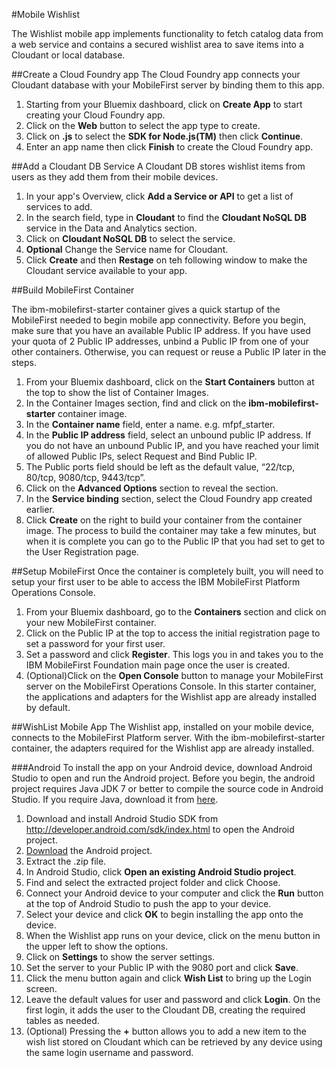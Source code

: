 #Mobile Wishlist

The Wishlist mobile app implements functionality to fetch catalog data from a web service and contains a secured wishlist area to save items into a Cloudant or local database.

##Create a Cloud Foundry app
The Cloud Foundry app connects your Cloudant database with your MobileFirst server by binding them to this app.
1. Starting from your Bluemix dashboard, click on **Create App** to start creating your Cloud Foundry app.
2. Click on the **Web** button to select the app type to create.
3. Click on **.js** to select the **SDK for Node.js(TM)** then click **Continue**.
4. Enter an app name then click **Finish** to create the Cloud Foundry app.

##Add a Cloudant DB Service
A Cloudant DB stores wishlist items from users as they add them from their mobile devices. 
1. In your app's Overview, click **Add a Service or API** to get a list of services to add.
2. In the search field, type in **Cloudant** to find the **Cloudant NoSQL DB** service in the Data and Analytics section.
3. Click on **Cloudant NoSQL DB** to select the service.
4. **Optional** Change the Service name for Cloudant.
5. Click **Create** and then **Restage** on teh following window to make the Cloudant service available to your app. 


##Build MobileFirst Container

The ibm-mobilefirst-starter container gives a quick startup of the MobileFirst needed to begin mobile app connectivity. 
Before you begin, make sure that you have an available Public IP address. If you have used your quota of 2 Public IP addresses, unbind a Public IP from one of your other containers. Otherwise, you can request or reuse a Public IP later in the steps.

1. From your Bluemix dashboard, click on the **Start Containers** button at the top to show the list of Container Images.
2. In the Container Images section, find and click on the **ibm-mobilefirst-starter** container image.
3. In the **Container name** field, enter a name. e.g. mfpf_starter.
4. In the **Public IP address** field, select an unbound public IP address. If you do not have an unbound Public IP, and you have reached your limit of allowed Public IPs, select Request and Bind Public IP.
5. The Public ports field should be left as the default value, “22/tcp, 80/tcp, 9080/tcp, 9443/tcp”.
6. Click on the **Advanced Options** section to reveal the section.
7. In the **Service binding** section, select the Cloud Foundry app created earlier.
8. Click **Create** on the right to build your container from the container image. The process to build the container may take a few minutes, but when it is complete you can go to the Public IP that you had set to get to the User Registration page.

##Setup MobileFirst
Once the container is completely built, you will need to setup your first user to be able to access the IBM MobileFirst Platform Operations Console.
1. From your Bluemix dashboard, go to the **Containers** section and click on your new MobileFirst container.
2. Click on the Public IP at the top to access the initial registration page to set a password for your first user.
3. Set a password and click **Register**. This logs you in and takes you to the IBM MobileFirst Foundation main page once the user is created.
4. (Optional)Click on the **Open Console** button to manage your MobileFirst server on the MobileFirst Operations Console. In this starter container, the applications and adapters for the Wishlist app are already installed by default.

##WishList Mobile App
The Wishlist app, installed on your mobile device, connects to the MobileFirst Platform server. With the ibm-mobilefirst-starter container, the adapters required for the Wishlist app are already installed.


###Android
To install the app on your Android device, download Android Studio to open and run the Android project.
Before you begin, the android project requires Java JDK 7 or better to compile the source code in Android Studio. If you require Java, download it from [here](http://www.oracle.com/technetwork/java/javase/downloads/jdk7-downloads-1880260.html).

1. Download and install Android Studio SDK from http://developer.android.com/sdk/index.html to open the Android project.
2. [Download](https://ibm.box.com/shared/static/qq10p5xhqxdszq1j9fqiuy12wnayadrf.zip) the Android project.
3. Extract the .zip file.
4. In Android Studio, click **Open an existing Android Studio project**.
5. Find and select the extracted project folder and click Choose.
6. Connect your Android device to your computer and click the **Run** button at the top of Android Studio to push the app to your device.
7. Select your device and click **OK** to begin installing the app onto the device.
8. When the Wishlist app runs on your device, click on the menu button in the upper left to show the options.
9. Click on **Settings** to show the server settings.
10. Set the server to your Public IP with the 9080 port and click **Save**.
11. Click the menu button again and click **Wish List**  to bring up the Login screen.
12. Leave the default values for user and password and click **Login**. On the first login, it adds the user to the Cloudant DB, creating the required tables as needed.
13. (Optional) Pressing the **+** button allows you to add a new item to the wish list stored on Cloudant which can be retrieved by any device using the same login username and password.


